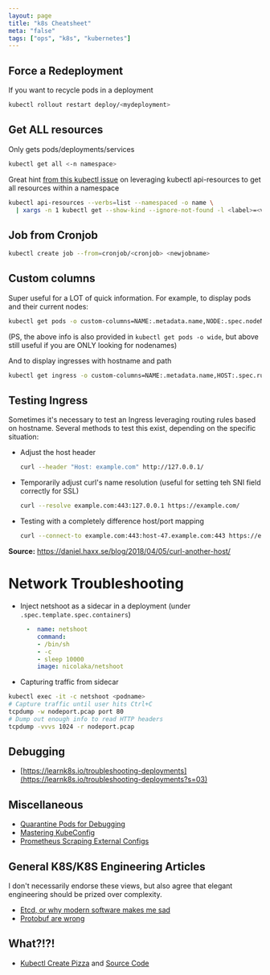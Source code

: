 ```yaml
---
layout: page
title: "k8s Cheatsheet"
meta: "false"
tags: ["ops", "k8s", "kubernetes"]
---
```

## Force a Redeployment

If you want to recycle pods in a deployment 

```sh
kubectl rollout restart deploy/<mydeployment>
```

## Get ALL resources

Only gets pods/deployments/services

```sh
kubectl get all <-n namespace>
```

Great hint [from this kubectl issue](https://github.com/kubernetes/kubectl/issues/151#issuecomment-402003022) on leveraging kubectl api-resources
to get all resources within a namespace

```sh
kubectl api-resources --verbs=list --namespaced -o name \
  | xargs -n 1 kubectl get --show-kind --ignore-not-found -l <label>=<value> -n <namespace>
```

## Job from Cronjob

```sh
kubectl create job --from=cronjob/<cronjob> <newjobname>
```

## Custom columns

Super useful for a LOT of quick information.  For example, to display pods and their current nodes:

```sh
kubectl get pods -o custom-columns=NAME:.metadata.name,NODE:.spec.nodeName
```

(PS, the above info is also provided in `kubectl get pods -o wide`, but above still useful if you are ONLY looking for nodenames)

And to display ingresses with hostname and path

```sh
kubectl get ingress -o custom-columns=NAME:.metadata.name,HOST:.spec.rules[0].host,PATH:.spec.rules[0].http.paths[0].path
```

## Testing Ingress

Sometimes it's necessary to test an Ingress leveraging routing rules based on hostname.  Several methods to test this exist, depending on the specific situation:

- Adjust the host header

  ```sh
  curl --header "Host: example.com" http://127.0.0.1/
  ```

- Temporarily adjust curl's name resolution (useful for setting teh SNI field correctly for SSL)

  ```sh
  curl --resolve example.com:443:127.0.0.1 https://example.com/
  ```

- Testing with a completely difference host/port mapping

  ```sh
  curl --connect-to example.com:443:host-47.example.com:443 https://example.com/
  ```

**Source:**  <https://daniel.haxx.se/blog/2018/04/05/curl-another-host/>

# Network Troubleshooting

- Inject netshoot as a sidecar in a deployment (under `.spec.template.spec.containers`)

```yaml
     -  name: netshoot
        command:
        - /bin/sh
        - -c
        - sleep 10000
        image: nicolaka/netshoot
```

- Capturing traffic from sidecar

```sh
kubectl exec -it -c netshoot <podname>
# Capture traffic until user hits Ctrl+C
tcpdump -w nodeport.pcap port 80
# Dump out enough info to read HTTP headers
tcpdump -vvvs 1024 -r nodeport.pcap
```

## Debugging

- [https://learnk8s.io/troubleshooting-deployments](https://learnk8s.io/troubleshooting-deployments?s=03)

## Miscellaneous

- [Quarantine Pods for Debugging](https://www.reddit.com/r/kubernetes/comments/gt3uvg/how_to_quarantine_pods/)
- [Mastering KubeConfig](https://ahmet.im/blog/mastering-kubeconfig/)
- [Prometheus Scraping External Configs](https://github.com/cablespaghetti/k3s-monitoring/blob/master/blackbox-exporter-values.yaml)

## General K8S/K8S Engineering Articles

I don't necessarily endorse these views, but also agree that elegant engineering should be prized over complexity.

- [Etcd, or why modern software makes me sad](https://www.roguelazer.com/2020/07/etcd-or-why-modern-software-makes-me-sad/)
- [Protobuf are wrong](https://reasonablypolymorphic.com/blog/protos-are-wrong/index.html)


## What?!?!

- [Kubectl Create Pizza](https://ops.tips/notes/kubernetes-pizza/) and [Source Code](https://github.com/cirocosta/pizza-controller)

